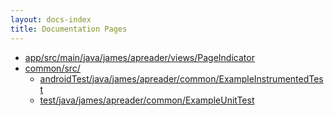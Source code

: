 ```yaml
---
layout: docs-index
title: Documentation Pages
---
```

- [app/src/main/java/james/apreader/views/PageIndicator](app/src/main/java/james/apreader/views/PageIndicator)
- [common/src/](common/src)
	- [androidTest/java/james/apreader/common/ExampleInstrumentedTest](common/src/androidTest/java/james/apreader/common/ExampleInstrumentedTest)
	- [test/java/james/apreader/common/ExampleUnitTest](common/src/test/java/james/apreader/common/ExampleUnitTest)
